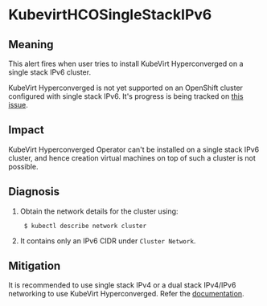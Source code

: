# KubevirtHCOSingleStackIPv6
<!-- Edited by dharmit, Jul 2023-->

## Meaning

This alert fires when user tries to install KubeVirt Hyperconverged on a single stack IPv6 cluster.

KubeVirt Hyperconverged is not yet supported on an OpenShift cluster configured with single stack IPv6. It's 
progress is being tracked on [this issue](https://issues.redhat.com/browse/CNV-28924).

## Impact

KubeVirt Hyperconverged Operator can't be installed on a single stack IPv6 cluster, and hence creation virtual 
machines on top of such a cluster is not possible.

## Diagnosis

1. Obtain the network details for the cluster using:
   ```shell
    $ kubectl describe network cluster
    ```

2. It contains only an IPv6 CIDR under `Cluster Network`.

## Mitigation

It is recommended to use single stack IPv4 or a dual stack IPv4/IPv6 networking to use KubeVirt Hyperconverged. 
Refer the [documentation](https://docs.openshift.com/container-platform/latest/networking/ovn_kubernetes_network_provider/converting-to-dual-stack.html).